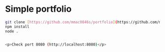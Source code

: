 <h1>Simple portfolio</h1>

```bash
git clone [https://github.com/mmac0846s/portfolio](https://github.com/mmac0846s/portfolio)
npm install
node .


<p>Check port 8080 (http://localhost:8080)</p>
